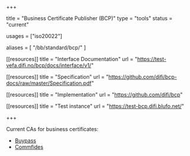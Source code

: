 +++

title = "Business Certificate Publisher (BCP)"
type = "tools"
status = "current"

usages = ["iso20022"]

aliases = [ "/bb/standard/bcp/" ]

[[resources]]
title = "Interface Documentation"
url = "https://test-vefa.difi.no/bcp/docs/interface/v1/"

[[resources]]
title = "Specification"
url = "https://github.com/difi/bcp-docs/raw/master/Specification.pdf"

[[resources]]
title = "Implementation"
url = "https://github.com/difi/bcp"

[[resources]]
title = "Test instance"
url = "https://test-bcp.difi.blufo.net/"

+++

Current CAs for business certificates:

* [Buypass](https://www.buypass.no/)
* [Commfides](https://www.commfides.com/)
